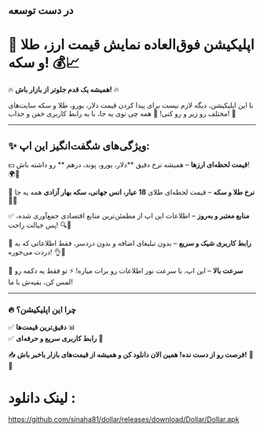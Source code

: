 ## در دست توسعه   

# 🚀 **اپلیکیشن فوق‌العاده نمایش قیمت ارز، طلا و سکه!** 💰📈

🔥 **همیشه یک قدم جلوتر از بازار باش!** 🔥

با این اپلیکیشن، دیگه لازم نیست برای پیدا کردن قیمت دلار، یورو، طلا و سکه سایت‌های مختلف رو زیر و رو کنی! 🤯 همه چی توی یه جا، با یه رابط کاربری خفن و جذاب! 🎯

---

## ✨ **ویژگی‌های شگفت‌انگیز این اپ:**

💵 **قیمت لحظه‌ای ارزها** – همیشه نرخ دقیق \*\*دلار، یورو، پوند، درهم \*\* رو داشته باش! 🌍💸

🏅 **نرخ طلا و سکه** – قیمت لحظه‌ای طلای **18 عیار، انس جهانی، سکه بهار آزادی** همه یه جا💎🔥

✅ **منابع معتبر و به‌روز** – اطلاعات این اپ از مطمئن‌ترین منابع اقتصادی جمع‌آوری شده، پس خیالت راحت! 🔍📡

🎨 **رابط کاربری شیک و سریع** – بدون تبلیغای اضافه و بدون دردسر، فقط اطلاعاتی که به دردت می‌خوره! 👌💯

🚀 **سرعت بالا** – این اپ، با سرعت نور اطلاعات رو برات میاره! ⚡ تو فقط یه دکمه رو لمس کن، بقیه‌ش با ما!

---

### 🔥 **چرا این اپلیکیشن؟**

✅ **دقیق‌ترین قیمت‌ها** 📊\
✅ **رابط کاربری سریع و حرفه‌ای** 🚀

📥 **فرصت رو از دست نده! همین الان دانلود کن و همیشه از قیمت‌های بازار باخبر باش!** 🚀💸

# لینک دانلود : <br>
https://github.com/sinaha81/dollar/releases/download/Dollar/Dollar.apk
